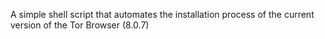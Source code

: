 A simple shell script that automates the installation process of the current version of the Tor Browser (8.0.7)
